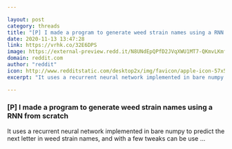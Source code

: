 ```yaml
---

layout: post
category: threads
title: "[P] I made a program to generate weed strain names using a RNN from scratch"
date: 2020-11-13 13:47:28
link: https://vrhk.co/32E6DPS
image: https://external-preview.redd.it/N8UNdEpQPfD2JVqXWU1MT7-QKmvLKmf-F6iAqr69LRw.jpg?width=400&height=209.42408377&auto=webp&crop=400:209.42408377,smart&s=01790d34251d238ff3af89ed2c27584ca911967f
domain: reddit.com
author: "reddit"
icon: http://www.redditstatic.com/desktop2x/img/favicon/apple-icon-57x57.png
excerpt: "It uses a recurrent neural network implemented in bare numpy to predict the next letter in weed strain names, and with a few tweaks can be use ..."

---
```


### [P] I made a program to generate weed strain names using a RNN from scratch

It uses a recurrent neural network implemented in bare numpy to predict the next letter in weed strain names, and with a few tweaks can be use ...